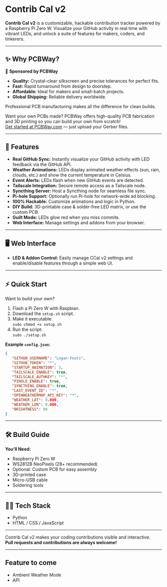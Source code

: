 # Contrib Cal v2

**Contrib Cal v2** is a customizable, hackable contribution tracker powered by a Raspberry Pi Zero W. Visualize your GitHub activity in real time with vibrant LEDs, and unlock a suite of features for makers, coders, and tinkerers.

---

## ✨ Why PCBWay?

🤝 **Sponsored by PCBWay**

- **Quality:** Crystal-clear silkscreen and precise tolerances for perfect fits.
- **Fast:** Rapid turnaround from design to doorstep.
- **Affordable:** Ideal for makers and small-batch projects.
- **Global Shipping:** Reliable delivery worldwide.

Professional PCB manufacturing makes all the difference for clean builds.

Want your own PCBs made? PCBWay offers high-quality PCB fabrication and 3D printing so you can build your own from scratch!  
[Get started at PCBWay.com](https://pcbway.com) — just upload your Gerber files.

---

## 🚀 Features

- **Real GitHub Sync:** Instantly visualize your GitHub activity with LED feedback via the GitHub API.
- **Weather Animations:** LEDs display animated weather effects (sun, rain, clouds, etc.) and show the current temperature in Celsius.
- **Event Alerts:** LEDs flash when new GitHub events are detected.
- **Tailscale Integration:** Secure remote access as a Tailscale node.
- **Syncthing Server:** Host a Syncthing node for seamless file sync.
- **Pi-hole Support:** Optionally run Pi-hole for network-wide ad blocking.
- **100% Hackable:** Customize animations and logic in Python.
- **DIY Build:** 3D-printable case & solder-free LED matrix, or use the custom PCB.
- **Guilt Mode:** LEDs glow red when you miss commits.
- **Web Interface:** Manage settings and addons from your browser.

---

## 🖥️ Web Interface

- **LED & Addon Control:** Easily manage CCal v2 settings and enable/disable features through a simple web UI.

---

## ⚡ Quick Start

Want to build your own?  
1. Flash a Pi Zero W with Raspbian.
2. Download the `setup.sh` script.
3. Make it executable:  
   `sudo chmod +x setup.sh`
4. Run the script:  
   `sudo ./setup.sh`

**Example `config.json`:**
```json
{
   "GITHUB_USERNAME": "Logan-Fouts",
   "GITHUB_TOKEN": "*",
   "STARTUP_ANIMATION": 3,
   "TAILSCALE_ENABLE": true,
   "TAILSCALE_AUTHKEY": "*",
   "PIHOLE_ENABLE": true,
   "SYNCTHING_ENABLE": true,
   "LAST_EVENT_ID": "*",
   "OPENWEATHERMAP_API_KEY": "*",
   "WEATHER_LAT": 0.000,
   "WEATHER_LON": 0.000,
   "BRIGHTNESS": 80
}
```

---

## 🛠️ Build Guide

**You’ll Need:**
- Raspberry Pi Zero W
- WS2812B NeoPixels (28+ recommended)
- Optional: Custom PCB for easy assembly
- 3D-printed case
- Micro-USB cable
- Soldering tools

---

## 🧑‍💻 Tech Stack

- Python
- HTML / CSS / JavaScript

---

Contrib Cal v2 makes your coding contributions visible and interactive.  
**Pull requests and contributions are always welcome!**

---


## Feature to come
- Ambient Weather Mode
- API
